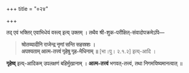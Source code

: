 +++
title = "०२४"

+++

तद् एवं भक्तिर् एवाभिधेयं वस्त्व् इत्य् उक्तम् । तथैव श्री-शुक-परीक्षित्-संवादोपक्रमेऽपि—


> **श्रोतव्यादीनि राजेन्द्र नृणां सन्ति सहस्रशः ।**  
> **अपश्यताम् आत्म-तत्त्वं गृहेषु गृह-मेधिनाम् ॥** [भा।पु। २.१.२] इत्य्-आदि ।

**गृहेष्व्** इत्य्-आदिकम् उपलक्षणं बहिर्मुखानाम् । **आत्म-तत्त्वं** भगवत्-तत्त्वं, तथा निगमयिष्यमानत्वात् ॥
